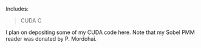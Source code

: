 Includes:
>CUDA C

I plan on depositing some of my CUDA code here. Note that my Sobel PMM reader was donated by P. Mordohai.